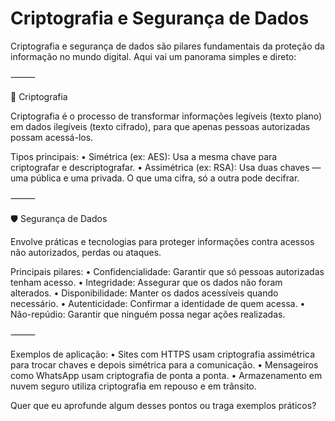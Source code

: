 # Criptografia e Segurança de Dados

Criptografia e segurança de dados são pilares fundamentais da proteção da informação no mundo digital. Aqui vai um panorama simples e direto:

⸻

🔐 Criptografia

Criptografia é o processo de transformar informações legíveis (texto plano) em dados ilegíveis (texto cifrado), para que apenas pessoas autorizadas possam acessá-los.

Tipos principais:
	•	Simétrica (ex: AES): Usa a mesma chave para criptografar e descriptografar.
	•	Assimétrica (ex: RSA): Usa duas chaves — uma pública e uma privada. O que uma cifra, só a outra pode decifrar.

⸻

🛡️ Segurança de Dados

Envolve práticas e tecnologias para proteger informações contra acessos não autorizados, perdas ou ataques.

Principais pilares:
	•	Confidencialidade: Garantir que só pessoas autorizadas tenham acesso.
	•	Integridade: Assegurar que os dados não foram alterados.
	•	Disponibilidade: Manter os dados acessíveis quando necessário.
	•	Autenticidade: Confirmar a identidade de quem acessa.
	•	Não-repúdio: Garantir que ninguém possa negar ações realizadas.

⸻

Exemplos de aplicação:
	•	Sites com HTTPS usam criptografia assimétrica para trocar chaves e depois simétrica para a comunicação.
	•	Mensageiros como WhatsApp usam criptografia de ponta a ponta.
	•	Armazenamento em nuvem seguro utiliza criptografia em repouso e em trânsito.

Quer que eu aprofunde algum desses pontos ou traga exemplos práticos?